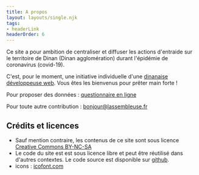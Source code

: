 ```yaml
---
title: A propos
layout: layouts/single.njk
tags:
- headerLink
headerOrder: 6
---
```


Ce site a pour ambition de centraliser et diffuser les actions d'entraide sur le territoire de Dinan (Dinan agglomération) durant l'épidémie de coronavirus (covid-19).

C'est, pour le moment, une initiative individuelle d'une [dinanaise développeuse web](https://www.lassembleuse.fr/). Vous êtes les bienvenus pour prêter main forte !

Pour proposer des données : [questionnaire en ligne](https://framaforms.org/entraide-dinan-coronavirus-1584308859)

Pour toute autre contribution : [bonjour@lassembleuse.fr](mailto:bonjour@lassembleuse.fr)


## Crédits et licences

- Sauf mention contraire, les contenus de ce site sont sous licence [Creative Commons BY-NC-SA](https://creativecommons.org/licenses/by-nc-sa/3.0/fr/)
- Le code du site est est sous licence libre et peut être réutilisé dans d'autres contextes. Le code source est disponible sur [github](https://github.com/lassembleuse/entraide-dinan).
- icons : [icofont.com](https://www.icofont.com)
